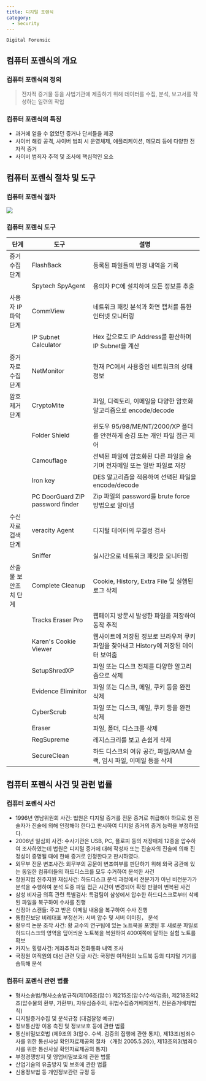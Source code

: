 ```yaml
---
title: 디지털 포렌식
category:
  - Security
---
```


`Digital Forensic`

## 컴퓨터 포렌식의 개요
### 컴퓨터 포렌식의 정의
> 전자적 증거물 등을 사법기관에 제출하기 위해 데이터를 수집, 분석, 보고서를 작성하는 일련의 작업

### 컴퓨터 포렌식의 특징
* 과거에 얻을 수 없었던 증거나 단서들을 제공
* 사이버 해킹 공격, 사이버 범죄 시 운영체제, 애플리케이션, 메모리 등에 다양한 전자적 증거
* 사이버 범죄자 추적 및 조사에 핵심적인 요소

## 컴퓨터 포렌식 절차 및 도구
### 컴퓨터 포렌식 절차
![](http://cfile5.uf.tistory.com/image/1665C4454DB03EEA0DF50C)

### 컴퓨터 포렌식 도구

|단계|도구|설명|
|---|---|---|
|증거 수집 단계|FlashBack|등록된 파일들의 변경 내역을 기록|
| |Spytech SpyAgent|용의자 PC에 설치하여 모든 정보를 추출|
|사용자 IP 파악 단계|CommView|네트워크 패킷 분석과 화면 캡처를 통한 인터넷 모니터링|
| |IP Subnet Calculator|Hex 값으로도 IP Address를 환산하며 IP Subnet을 계산|
|증거자료 수집 단계|NetMonitor|현재 PC에서 사용중인 네트워크의 상태 정보|
|암호제거 단계|CryptoMite|파일, 디렉토리, 이메일을 다양한 암호화 알고리즘으로 encode/decode|
| |Folder Shield|윈도우 95/98/ME/NT/2000/XP 폴더를 안전하게 숨김 또는 개인 파일 접근 제어|
| |Camouflage|선택된 파일에 암호화된 다른 파일을 숨기며 전자메일 또는 일반 파일로 저장|
| |Iron key|DES 알고리즘을 적용하여 선택된 파일을 encode/decode|
| |PC DoorGuard ZIP password finder|Zip 파일의 password를 brute force 방법으로 알아냄|
|수신자료 검색 단계|veracity Agent|디지털 데이터의 무결성 검사|
| |Sniffer|실시간으로 네트워크 패킷을 모니터링|
|산출물 보안조치 단계|Complete Cleanup|Cookie, History, Extra File 및 실행된 로그 삭제|
| |Tracks Eraser Pro|웹페이지 방문시 발생한 파일을 저장하여 동작 추적|
| |Karen's Cookie Viewer|웹사이트에 저장된 정보로 브라우저 쿠키 파일을 찾아내고 History에 저장된 데이터 보여줌|
| |SetupShredXP|파일 또는 디스크 전체를 다양한 알고리즘으로 삭제|
| |Evidence Eliminitor|파일 또는 디스크, 메일, 쿠키 등을 완전 삭제|
| |CyberScrub|파일 또는 디스크, 메일, 쿠키 등을 완전 삭제|
| |Eraser|파일, 폴더, 디스크를 삭제|
| |RegSupreme|레지스크리를 보고 손쉽게 삭제|
| |SecureClean|하드 디스크의 여유 공간, 파일/RAM 슬랙, 임시 파일, 이메일 등을 삭제|

## 컴퓨터 포렌식 사건 및 관련 법률
### 컴퓨터 포렌식 사건
* 1996년 영남위원회 사건: 법원은 디지털 증거를 전문 증거로 취급해야 하므로 원 진술자가 진술에 의해 인정해야 한다고 판시하여 디지털 증거의 증거 능력을 부정하였다.
* 2006년 일심회 사건: 수사기관은 USB, PC, 플로피 등의 저장매체 12종을 압수하여 조사하였는데 법원은 디지털 증거에 대해 작성자 또는 진술자의 진술에 의해 진정성이 증명될 때에 한해 증거로 인정한다고 판시하였다.
* 외무부 전문 변조사건: 외무부의 공문이 변조여부를 판단하기 위해 외국 공관에 있는 동일한 컴퓨터들의 하드디스크를 모두 수거하여 분석한 사건
* 창원지법 진주지원 재심사건: 하드디스크 분석 과정에서 전문가가 아닌 비전문가가 분석을 수행하여 분석 도중 파일 접근 시간이 변경되어 확정 판결이 번복된 사건
* 삼성 비자금 의흑 관련 특별검사: 특검팀이 삼성에서 압수한 하드디스크로부터 삭제 된 파일을 복구하여 수사를 진행
* 신정아 스캔들: 주고 받은 이메일 내용을 복구하여 수사 진행
* 통합진보당 비례대표 부정선거: 서버 압수 및 서버 이미징， 분석
* 황우석 논문 조작 사건: 황 교수의 연구팀에 있는 노트북을 포맷된 후 새로운 파일로 하드디스크의 영역을 덮어씌운 노트북을 복원하여 400여쪽에 달하는 실험 노트를 확보
* 카지노 횡령사건: 계좌추적과 전화통화 내역 조사
* 국정원 여직원의 대선 관련 덧글 사건: 국정원 여직원의 노트북 등의 디지털 기기를 습득해 분석

### 컴퓨터 포렌식 관련 법률
* 형사소송법/형사소송법규칙(제106조(압수) 제215조(압수/수색/검증), 제218조의2조(압수물의 환부, 가환부), 자유심증주의, 위법수집증거배제원칙, 전문증거배제법칙)
* 디지털증거수집 및 분석규정 (대검찰청 예규)
* 정보통신망 이용 촉진 및 정보보호 등에 관한 법률
* 통신비밀보호법 (제9조의 3(압수. 수색. 검증의 집행에 관한 통지), 제13조(범죄수사를 위한 통신사실 확인자료제공의 절차 〈개정 2005.5.26〉), 제13조의3(범죄수사를 위한 통신사실 확인자료제공의 통지)
* 부정경쟁방지 및 영업비밀보호에 관한 법률
* 산업기술의 유출방지 및 보호에 관한 법률
* 신용정보법 등 개인정보관련 규정 등

